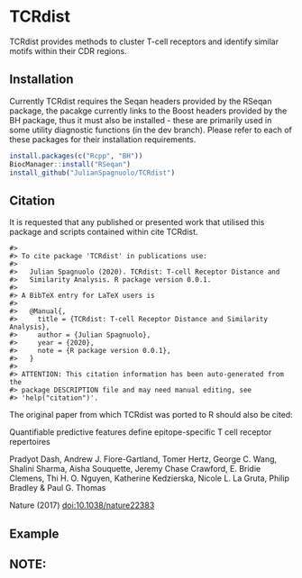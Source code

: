 
<!-- README.md is generated from README.Rmd. Please edit that file -->

# TCRdist

TCRdist provides methods to cluster T-cell receptors and identify
similar motifs within their CDR regions.

## Installation

Currently TCRdist requires the Seqan headers provided by the RSeqan
package, the pacakge currently links to the Boost headers provided by
the BH package, thus it must also be installed - these are primarily
used in some utility diagnostic functions (in the dev branch). Please
refer to each of these packages for their installation requirements.

``` r
install.packages(c("Rcpp", "BH"))
BiocManager::install("RSeqan")
install_github("JulianSpagnuolo/TCRdist")
```

## Citation

It is requested that any published or presented work that utilised this
package and scripts contained within cite TCRdist.

    #> 
    #> To cite package 'TCRdist' in publications use:
    #> 
    #>   Julian Spagnuolo (2020). TCRdist: T-cell Receptor Distance and
    #>   Similarity Analysis. R package version 0.0.1.
    #> 
    #> A BibTeX entry for LaTeX users is
    #> 
    #>   @Manual{,
    #>     title = {TCRdist: T-cell Receptor Distance and Similarity Analysis},
    #>     author = {Julian Spagnuolo},
    #>     year = {2020},
    #>     note = {R package version 0.0.1},
    #>   }
    #> 
    #> ATTENTION: This citation information has been auto-generated from the
    #> package DESCRIPTION file and may need manual editing, see
    #> 'help("citation")'.

The original paper from which TCRdist was ported to R should also be
cited:

Quantifiable predictive features define epitope-specific T cell receptor
repertoires

Pradyot Dash, Andrew J. Fiore-Gartland, Tomer Hertz, George C. Wang,
Shalini Sharma, Aisha Souquette, Jeremy Chase Crawford, E. Bridie
Clemens, Thi H. O. Nguyen, Katherine Kedzierska, Nicole L. La Gruta,
Philip Bradley & Paul G. Thomas

Nature (2017) <doi:10.1038/nature22383>

## Example

## NOTE:
